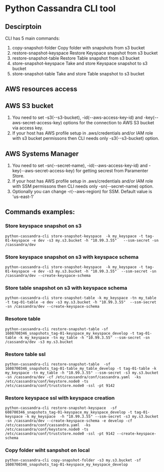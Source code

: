 # Python Cassandra CLI tool

## Descirptoin
  CLI has 5 main commands:
  1. copy-snapshot-folder       Copy folder with snapshots from s3 bucket
  2. restore-snapshot-keyspace  Restore Keyspace snapshot from s3 bucket
  3. restore-snapshot-table     Restore Table snapshot from s3 bucket
  4. store-snapshot-keyspace    Take and store Keyspace snapshot to s3 bucket
  5. store-snapshot-table       Take and store Table snapshot to s3 bucket

## AWS resources access

## AWS S3 bucket
  1. You need to set -s3(--s3-bucket), -id(--aws-access-key-id) and  -key(--aws-secret-access-key) options for the connection to AWS S3
    bucket via access key. 
  2. If your host has AWS profile setup in .aws/credentials and/or IAM role with s3 bucket permissons then CLI
    needs only -s3(--s3-bucket) option.
## AWS Systems Manager
  1. You need to set -sn(--secret-name), -id(--aws-access-key-id) and  -key(--aws-secret-access-key) for getting secrest from Paramenter Store.
  2. If your host has AWS profile setup in .aws/credentials and/or IAM role with SSM permissons then CLI
    needs only -sn(--secret-name) option.
  3. Optionally you can change -r(--aws-region) for SSM. Default value is 'us-east-1'


## Commands examples:

### Store keyspace snapshot on s3 
```
python-cassandra-cli store-snapshot-keyspace  -k my_keyspace -t tag-01-keyspace -e dev -s3 my.s3.bucket -h "10.99.3.55"   --ssm-secret -sn /cassandra/dev 
```

### Store keyspace snapshot on s3 with keyspace schema
```
python-cassandra-cli store-snapshot-keyspace  -k my_keyspace -t tag-01-keyspace -e dev -s3 my.s3.bucket -h "10.99.3.55"  --ssm-secret -sn /cassandra/dev --create-keyspace-schema
``` 

### Store table snapshot on s3 with keyspace schema
```
python-cassandra-cli store-snapshot-table -k my_keyspace -tn my_table -t tag-01-table -e dev -s3 my.s3.bucket -h "10.99.3.55"  --ssm-secret -sn /cassandra/dev --create-keyspace-schema
```

### Resotore table

```
python-cassandra-cli restore-snapshot-table -sf 1608700346_snapshots_tag-01-keyspace_my_keyspace_develop -t tag-01-table -k my_keyspace -tn my_table -h "10.99.3.55" --ssm-secret -sn /cassandra/dev -s3 my.s3.bucket
```
### Restore table ssl
```
python-cassandra-cli restore-snapshot-table  -sf 1608700346_snapshots_tag-01-table_my_table_develop -t tag-01-table -k my_keyspace -tn my_table -h "10.99.3.55" --ssm-secret -s3 my.s3.bucket -sn /cassandra/dev -cf /etc/cassandra/conf/cassandra.yaml  -ks /etc/cassandra/conf/keystore.node0 -ts /etc/cassandra/conf/truststore.node0 -ssl -pt 9142 
```
### Restore keyspace ssl with keyspace creation
```
python-cassandra-cli restore-snapshot-keyspace  -sf 608700346_snapshots_tag-01-keyspace_my_keyspace_develop -t tag-01-keyspace -k my_keyspace  -h "10.99.3.55" --ssm-secret -s3 my.s3.bucket -sn /cassandra/dev --create-keyspace-schema -e develop -cf /etc/cassandra/conf/cassandra.yaml  -ks /etc/cassandra/conf/keystore.node0 -ts /etc/cassandra/conf/truststore.node0 -ssl -pt 9142 --create-keyspace-schema
```
### Copy folder wiht sanpshot on local
```
python-cassandra-cli copy-snapshot-folder -s3 my.s3.bucket -sf 1608700346_snapshots_tag-01-keyspace_my_keyspace_develop
```
